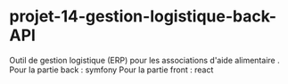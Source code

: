 # projet-14-gestion-logistique-back-API
Outil de gestion logistique (ERP) pour les associations d'aide alimentaire .
Pour la partie back : symfony
Pour la partie front : react 
